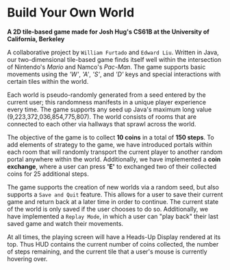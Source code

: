 # Build Your Own World #
**A 2D tile-based game made for Josh Hug's CS61B at the University of California, Berkeley**

A collaborative project by `William Furtado` and `Edward Liu`. Written in Java, our two-dimensional tile-based game finds itself
well within the intersection of Nintendo's *Mario* and Namco's *Pac-Man*. The game supports basic movements using the *'W'*, *'A'*, *'S'*, and *'D'* keys
and special interactions with certain tiles within the world.

Each world is pseudo-randomly generated from a seed entered by the current user; this randomness manifests in a unique player experience every time.
The game supports any seed up Java's maximum long value (9,223,372,036,854,775,807). The world consists of rooms that are connected to each other
via hallways that sprawl across the world.

The objective of the game is to collect **10 coins** in a total of **150 steps**. To add elements of strategy to the game, we have introduced
portals within each room that will randomly transport the current player to another random portal anywhere within the world. Additionally, we have implemented
a **coin exchange**, where a user can press **'E'** to exchanged two of their collected coins for 25 additional steps.

The game supports the creation of new worlds via a random seed, but also supports a `Save and Quit` feature. This allows for a user to save their current game and 
return back at a later time in order to continue. The current state of the world is only saved if the user chooses to do so. Additionally, we have implemented a 
`Replay Mode`, in which a user can "play back" their last saved game and watch their movements.

At all times, the playing screen will have a Heads-Up Display rendered at its top. Thus HUD contains the current number of coins collected, the number of steps remaining,
and the current tile that a user's mouse is currently hovering over.

